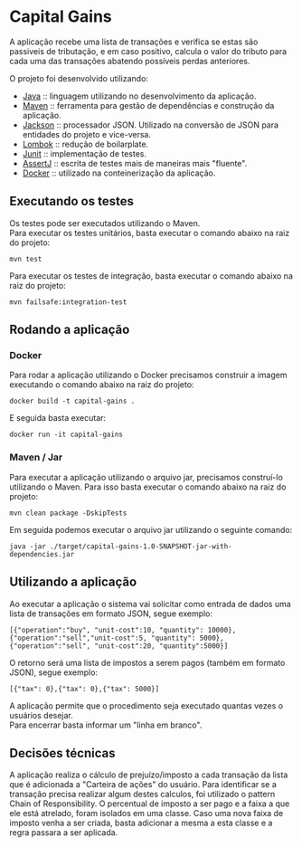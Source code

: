 # Capital Gains

A aplicação recebe uma lista de transações e verifica se estas são passiveis de tributação, e em caso positivo, calcula
o valor do tributo para cada uma das transações abatendo possíveis perdas anteriores.

O projeto foi desenvolvido utilizando:

- [Java](https://www.oracle.com/java/) :: linguagem utilizando no desenvolvimento da aplicação.
- [Maven](https://maven.apache.org/) :: ferramenta para gestão de dependências e construção da aplicação.
- [Jackson](https://github.com/FasterXML/jackson-docs) :: processador JSON. Utilizado na conversão de JSON para
  entidades do projeto e vice-versa.
- [Lombok](https://projectlombok.org/) :: redução de boilarplate.
- [Junit](https://junit.org/junit5/) :: implementação de testes.
- [AssertJ](https://assertj.github.io/doc/) :: escrita de testes mais de maneiras mais "fluente".
- [Docker](https://www.docker.com/) :: utilizado na conteinerização da aplicação.

## Executando os testes

Os testes pode ser executados utilizando o Maven.  
Para executar os testes unitários, basta executar o comando abaixo na raiz do projeto:

```
mvn test
```

Para executar os testes de integração, basta executar o comando abaixo na raiz do projeto:

```
mvn failsafe:integration-test
```

## Rodando a aplicação

### Docker

Para rodar a aplicação utilizando o Docker precisamos construir a imagem executando o comando abaixo na raiz do projeto:

```
docker build -t capital-gains .
```

E seguida basta executar:

```
docker run -it capital-gains
```

### Maven / Jar

Para executar a aplicação utilizando o arquivo jar, precisamos construí-lo utilizando o Maven. Para isso basta executar
o comando abaixo na raiz do projeto:

```
mvn clean package -DskipTests
```

Em seguida podemos executar o arquivo jar utilizando o seguinte comando:

```
java -jar ./target/capital-gains-1.0-SNAPSHOT-jar-with-dependencies.jar
```

## Utilizando a aplicação

Ao executar a aplicação o sistema vai solicitar como entrada de dados uma lista de transações em formato JSON, segue
exemplo:

```
[{"operation":"buy", "unit-cost":10, "quantity": 10000},{"operation":"sell","unit-cost":5, "quantity": 5000},{"operation":"sell", "unit-cost":20, "quantity":5000}]
```

O retorno será uma lista de impostos a serem pagos (também em formato JSON), segue exemplo:

```
[{"tax": 0},{"tax": 0},{"tax": 5000}]
```

A aplicação permite que o procedimento seja executado quantas vezes o usuários desejar.  
Para encerrar basta informar um "linha em branco".

## Decisões técnicas

A aplicação realiza o cálculo de prejuízo/imposto a cada transação da lista que é adicionada a "Carteira de ações" do
usuário. Para identificar se a transação precisa realizar algum destes calculos, foi utilizado o pattern Chain of
Responsibility. O percentual de imposto a ser pago e a faixa a que ele está atrelado, foram isolados em uma classe. Caso uma
nova faixa de imposto venha a ser criada, basta adicionar a mesma a esta classe e a regra passara a ser aplicada.